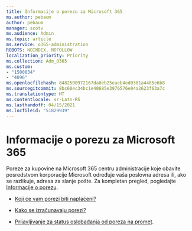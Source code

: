 ```yaml
---
title: Informacije o porezu za Microsoft 365
ms.author: pebaum
author: pebaum
manager: scotv
ms.audience: Admin
ms.topic: article
ms.service: o365-administration
ROBOTS: NOINDEX, NOFOLLOW
localization_priority: Priority
ms.collection: Adm_O365
ms.custom:
- "1500034"
- "4896"
ms.openlocfilehash: 8482500972167da0eb25eaeb4ed0381a4485e6b8
ms.sourcegitcommit: 8bc60ec34bc1e40685e3976576e04a2623f63a7c
ms.translationtype: HT
ms.contentlocale: sr-Latn-RS
ms.lasthandoff: 04/15/2021
ms.locfileid: "51829939"
---
```

# <a name="microsoft-365-tax-information"></a>Informacije o porezu za Microsoft 365

Poreze za kupovine na Microsoft 365 centru administracije koje obavite posredstvom korporacije Microsoft određuje vaša poslovna adresa ili, ako se razlikuje, adresa za slanje pošte. Za kompletan pregled, pogledajte [Informacije o porezu](https://docs.microsoft.com/microsoft-365/commerce/billing-and-payments/tax-information?view=o365-worldwide).

- [Koji će vam porezi biti naplaćeni?](https://docs.microsoft.com/microsoft-365/commerce/billing-and-payments/tax-information?view=o365-worldwide#what-tax-will-i-be-charged) 

- [Kako se izračunavaju porezi?](https://docs.microsoft.com/microsoft-365/commerce/billing-and-payments/tax-information?view=o365-worldwide#how-taxes-are-calculated)

- [Prijavljivanje za status oslobađanja od poreza na promet](https://docs.microsoft.com/microsoft-365/commerce/billing-and-payments/tax-information?view=o365-worldwide#apply-for-tax-exempt-status).
